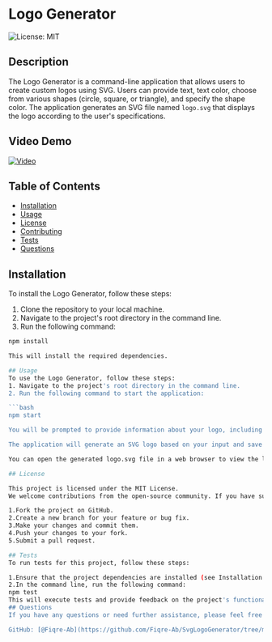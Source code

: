 # Logo Generator

![License: MIT](https://img.shields.io/badge/License-MIT-yellow.svg)

## Description

The Logo Generator is a command-line application that allows users to create custom logos using SVG. Users can provide text, text color, choose from various shapes (circle, square, or triangle), and specify the shape color. The application generates an SVG file named `logo.svg` that displays the logo according to the user's specifications.

## Video Demo

[![Video](./Video/Screenshot%202023-10-20%20004258.png)](https://drive.google.com/uc?id=1cOE9ub9B_bRJOi5v8y4sDTYWtX4Ax7s3)

## Table of Contents

- [Installation](#installation)
- [Usage](#usage)
- [License](#license)
- [Contributing](#contributing)
- [Tests](#tests)
- [Questions](#questions)

## Installation

To install the Logo Generator, follow these steps:

1. Clone the repository to your local machine.
2. Navigate to the project's root directory in the command line.
3. Run the following command:

```bash
npm install

This will install the required dependencies.

## Usage
To use the Logo Generator, follow these steps:
1. Navigate to the project's root directory in the command line.
2. Run the following command to start the application:

```bash
npm start

You will be prompted to provide information about your logo, including text, text color, shape, and shape color.

The application will generate an SVG logo based on your input and save it as logo.svg in the project's examples folder.

You can open the generated logo.svg file in a web browser to view the logo.

## License

This project is licensed under the MIT License.
We welcome contributions from the open-source community. If you have suggestions, bug reports, or want to contribute to the development of this project, please follow these guidelines:

1.Fork the project on GitHub.
2.Create a new branch for your feature or bug fix.
3.Make your changes and commit them.
4.Push your changes to your fork.
5.Submit a pull request.

## Tests
To run tests for this project, follow these steps:

1.Ensure that the project dependencies are installed (see Installation section).
2.In the command line, run the following command:
npm test
This will execute tests and provide feedback on the project's functionality.
## Questions
If you have any questions or need further assistance, please feel free to reach out to me:

GitHub: [@Fiqre-Ab](https://github.com/Fiqre-Ab/SvgLogoGenerator/tree/main)